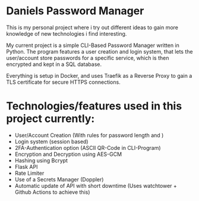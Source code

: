 # Daniels Password Manager

This is my personal project where i try out different ideas to gain more knowledge of new technologies i find interesting.

My current project is a simple CLI-Based Password Manager written in Python. The program features a user creation and login system, that lets the user/account store passwords for a specific service, which is then encrypted and kept in a SQL database.

Everything is setup in Docker, and uses Traefik as a Reverse Proxy to gain a TLS certificate for secure HTTPS connections.

# Technologies/features used in this project currently:

- User/Account Creation (With rules for password length and )
- Login system (session based)
- 2FA-Authentication option (ASCII QR-Code in CLI-Program)
- Encryption and Decryption using AES-GCM
- Hashing using Bcrypt
- Flask API
- Rate Limiter
- Use of a Secrets Manager (Doppler)
- Automatic update of API with short downtime (Uses watchtower + Github Actions to achieve this)
